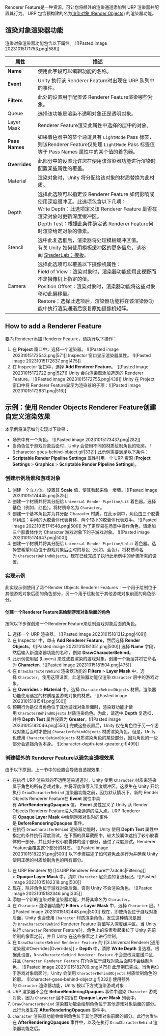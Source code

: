 Renderer Feature是一种资源，可让您将额外的渲染通道添加到 URP 渲染器并配置其行为。
URP 包含预构建的名为[渲染对象 (Render Objects)](https://docs.unity3d.com/cn/Packages/com.unity.render-pipelines.universal@12.1/manual/urp-renderer-feature.html#render-objects-renderer-feature) 的渲染器功能。
## 渲染对象渲染器功能
渲染对象渲染器功能包含以下属性。
![[Pasted image 20231015171753.png|588]]

| 属性           | 描述                                                                                                                                                                                                                                                                            |
| -------------- | ------------------------------------------------------------------------------------------------------------------------------------------------------------------------------------------------------------------------------------------------------------------------------- |
| **Name**       | 使用此字段可以编辑功能的名称。                                                                                                                                                                                                                                                  |
| **Event**      | Unity 执行该 Renderer Feature时出现在 URP 队列中的事件。                                                                                                                                                                                                                               |
| **Filters**    | 此处的设置用于配置该 Renderer Feature渲染哪些对象。                                                                                                                                                                                                                                    |
| Queue          | 选择该功能是渲染不透明对象还是透明对象。                                                                                                                                                                                                                                        |
| Layer Mask     | Renderer Feature渲染此属性中选择的层中的对象。                                                                                                                                                                                                                                        |
| **Pass Names** | 如果着色器中的某个通道具有 `LightMode` Pass 标签，则该Renderer Feature仅处理 `LightMode` Pass 标签值等于 Pass Names 属性中的某个值的着色器。                                                                                                                                          |
| **Overrides**  | 此部分中的设置允许您在使用该渲染器功能进行渲染时配置某些属性的覆盖。                                                                                                                                                                                                            |
| Material       | 渲染对象时，Unity 将分配给该对象的材质替换为此材质。                                                                                                                                                                                                                            |
| Depth          | 选择此选项可以指定该 Renderer Feature 如何影响或使用深度缓冲区。此选项包含以下几项：  <br>Write Depth：此选项定义该 Renderer Feature 是否在渲染对象时更新深度缓冲区。  <br>Depth Test：根据此条件确定该 Renderer Feature何时渲染给定对象的像素。                                                       |
| Stencil        | 选中此复选框后，渲染器将处理模板缓冲区值。  <br>有关 Unity 如何使用模板缓冲区的更多信息，请参阅 [ShaderLab：模板](https://docs.unity3d.com/Manual/SL-Stencil.html)。                                                                                                            |
| Camera         | 选择此选项可以覆盖以下摄像机属性：  <br>Field of View：渲染对象时，渲染器功能使用此视野而不是摄像机上指定的值。  <br>Position Offset：渲染对象时，渲染器功能将这些对象移动此偏移量。  <br>Restore：选择此选项后，渲染器功能将在该渲染器功能中执行渲染通道后恢复原始摄像机矩阵。 |

## How to add a Renderer Feature
要向 Renderer添加 Renderer Feature，请执行以下操作：
1. 在 **Project** 窗口中，选择一个渲染器。
    ![[Pasted image 20231015172543.png|571]]
    Inspector 窗口显示渲染器属性。
    ![[Pasted image 20231015172637.png|475]]
2. 在 Inspector 窗口中，选择 **Add Renderer Feature**。
    ![[Pasted image 20231015172722.png|527]]
    Unity 会向渲染器添加选定的 Renderer Feature。
    ![[Pasted image 20231015172755.png|438]]
    Unity 在 Project 窗口中将 Renderer Feature显示为渲染器的子项：![[Pasted image 20231015172831.png|516]]
## 示例：使用 Render Objects Renderer Feature创建自定义渲染效果
本示例将演示如何实现以下效果：
- 场景中有一个角色。
    ![[Pasted image 20231015173437.png|282]]
- 当角色位于游戏对象后面时，Unity 会使用不同的材质绘制角色的轮廓。
    ![[character-goes-behind-object.gif|332]]
此示例需要满足以下条件：
- **Scriptable Render Pipeline Settings** 属性引用一个 URP 资源 (**Project Settings** > **Graphics** > **Scriptable Render Pipeline Settings**)。
### 创建示例场景和游戏对象
1. 创建一个立方体。设置其 **Scale** 值，使其看起来像一堵墙。![[Pasted image 20231015174445.png|525]]
2. 创建一个材质并将其分配给 `Universal Render Pipeline/Lit` 着色器。选择基色（例如，红色）。将材质命名为 `Character`。
3. 创建一个基本角色并为其分配 Character 材质。在此示例中，角色由三个胶囊体组成：中间的大胶囊体代表身体，两个较小的胶囊体代表双手。
    ![[Pasted image 20231015174548.png|500]]
    为了更容易在场景中操作角色，请添加三个胶囊体作为 Character 游戏对象下的子游戏对象。 ![[Pasted image 20231015174647.png|500]]
4. 创建一个材质并将其分配给 `Universal Render Pipeline/Unlit` 着色器。选择您希望角色位于游戏对象后面时的基色（例如，蓝色）。将材质命名为 `CharacterBehindObjects`。现在已经完成了执行此示例中的步骤所需的设置。
### 实现示例
此实现示例使用了两个Render Objects Renderer Features：一个用于绘制位于其他游戏对象后面的角色部分，另一个用于绘制位于其他游戏对象前面的角色部分。
#### 创建一个Renderer Feature来绘制游戏对象后面的角色
按照以下步骤创建一个Renderer Feature来绘制游戏对象后面的角色。
1. 选择一个 URP 渲染器。
    ![[Pasted image 20231015181312.png|409]]
2. 在 Inspector 中，单击 **Add Renderer Feature**，然后选择 **Render Objects**。![[Pasted image 20231015181351.png|500]]
    选择 **Name** 字段，然后输入新渲染器功能的名称，例如 **DrawCharacterBehind**。
3. 此示例使用层 (Layers) 来过滤要渲染的游戏对象。创建一个新层并将它命名为 **Character**。![[Pasted image 20231015181504.png|475]]
4. 在 `DrawCharacterBehind` 渲染器功能的 **Filters** > **Layer Mask** 中，选择 `Character`。使用这项设置，此渲染器功能仅渲染 `Character` 层中的游戏对象。
5. 在 **Overrides** > **Material** 中，选择 `CharacterBehindObjects` 材质。渲染器功能使用选定的材质覆盖游戏对象的材质。
    ![[Pasted image 20231015181541.png|500]]
6. 预期行为是仅当角色位于其他游戏对象后面时，渲染器功能才使用 `CharacterBehindObjects` 材质渲染角色。为此，请选中 **Depth** 复选框，并将 **Depth Test** 属性设置为 **Greater**。![[Pasted image 20231015182046.png|550]]
    完成这些设置后，Unity 仅在角色位于另一个游戏对象后面时才使用 `CharacterBehindObjects` 材质渲染角色。但是，Unity 也使用 `CharacterBehindObjects` 材质渲染角色的某些部分，因为角色的一些部分会遮挡角色本身。
    ![[character-depth-test-greater.gif|499]]
### 创建额外的 Renderer Feature以避免自透视效果

由于以下原因，上一节中的设置会导致自透视效果：
- 在执行 URP 渲染器的不透明渲染通道时，Unity 使用 `Character` 材质来渲染属于角色的所有游戏对象，并将深度值写入深度缓冲区。这发生在 Unity 开始执行 `DrawCharacterBehind` 渲染器功能之前，因为默认情况下，新的 Render Objects Renderer Feature在 **Event** 属性中具有 **AfterRenderingOpaques** 值。
    **Event** 属性定义了 Unity 从 Render Objects Renderer Feature注入渲染通道的注入点。URP Renderer 在 **Opaque Layer Mask** 中绘制游戏对象时的事件是 **BeforeRenderingOpaques** 事件。
- 在执行 `DrawCharacterBehind` 渲染器功能时，Unity 使用 **Depth Test** 属性中指定的条件执行深度测试。在下面的屏幕截图中，较大胶囊体遮挡了较小胶囊体的一部分，并且对于较小胶囊体的这个部分，通过了深度测试。Renderer Feature会覆盖这个部分的材质。
![[Pasted image 20231015182251.png|500]]
以下步骤描述了如何避免此类行为并确保 Unity 使用正确的材质绘制角色的所有部分。
1. 在 URP Renderer 的 [[4.URP Renderer Feature#^7a3c8c|Filtering]]  > **Opaque Layer Mask** 中，清除 `Character` 层旁边的复选标记。![[Pasted image 20231015182318.png|500]]
2. 现在，除非角色位于游戏对象后面，否则 Unity 不会渲染角色。
    ![[Pasted image 20231015182346.png|335]]
2. 添加一个新的渲染对象渲染器功能，并将其命名为 `Character`。 
3. 在 `Character` 渲染器功能的 **Filters** > **Layer Mask** 中，选择 `Character` 层。![[Pasted image 20231015182448.png|500]]
    现在，即使角色位于游戏对象后面，Unity 也会使用 `Character` 材质渲染角色。发生这种情况是因为 `DrawCharacterBehind` Renderer Feature 将值写入深度缓冲区。当 Unity 执行 `Character` Renderer Feature时，角色上的像素看起来位于 Unity 先前绘制的像素之前，并且 Unity 在这些像素之上进行绘制。
4. 在 `DrawCharacterBehind Renderer Feature` 的 [[3.Universal Renderer(通用渲染器)#Overrides|Overrides]] > **Depth** 中，清除 **Write Depth** 复选框。根据此设置，`DrawCharacterBehind Renderer Feature` 不会更改深度缓冲区，并且 `Character Renderer Feature` 在角色位于游戏对象后面时不会绘制角色。
    ![[Pasted image 20231015182709.png|475]]
    此示例已完成。当角色位于游戏对象后面时，Unity 会使用 `CharacterBehindObjects` 材质绘制角色的轮廓。
     ![[character-goes-behind-object.gif|332]]
使用额外的 `Character` 渲染器功能，Unity 按以下方式渲染游戏对象：
1. URP 渲染器不会在 **BeforeRenderingOpaques** 事件中渲染 `Character` 游戏对象，因为 `Character` 层不包括在 **Opaque Layer Mask** 列表中。
2. `DrawCharacterBehind` 渲染器功能会绘制角色位于其他游戏对象后面的部分。此行为发生在 **AfterRenderingOpaques** 事件中。
3. `Character` 渲染器功能会绘制角色位于其他游戏对象前面的部分。此行为发生在 **AfterRenderingOpaques** 事件中，以及在执行 `DrawCharacterBehind` 渲染器功能之后。
